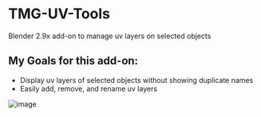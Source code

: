 # TMG-UV-Tools
Blender 2.9x add-on to manage uv layers on selected objects

## My Goals for this add-on:
* Display uv layers of selected objects without showing duplicate names
* Easily add, remove, and rename uv layers

![image](https://user-images.githubusercontent.com/11281480/151881014-d286c8dd-c147-447a-99d2-8fb84b8c7106.png)
